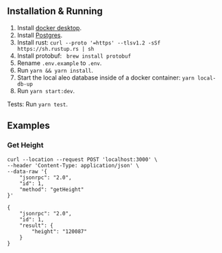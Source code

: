 ## Installation & Running

1. Install [docker desktop](https://www.docker.com/products/docker-desktop/).
2. Install [Postgres](https://www.postgresql.org/download/).
3. Install rust: `curl --proto '=https' --tlsv1.2 -sSf https://sh.rustup.rs | sh`
4. Install protobuf: ` brew install protobuf`
5. Rename `.env.example` to `.env`.
6. Run `yarn && yarn install`. 
7. Start the local aleo database inside of a docker container: `yarn local-db-up`
8. Run `yarn start:dev`.

Tests:
Run `yarn test`.

## Examples

### Get Height 
```
curl --location --request POST 'localhost:3000' \
--header 'Content-Type: application/json' \
--data-raw '{
    "jsonrpc": "2.0",
    "id": 1,
    "method": "getHeight"
}'
```

>>>
```
{
    "jsonrpc": "2.0",
    "id": 1,
    "result": {
        "height": "120087"
    }
}
```
